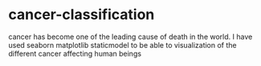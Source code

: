 # cancer-classification
cancer has become one of the leading cause of death in the world. I have  used seaborn matplotlib staticmodel  to be able to visualization of the different cancer affecting human beings
